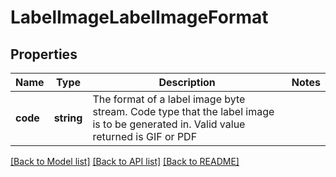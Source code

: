 # LabelImageLabelImageFormat

## Properties
Name | Type | Description | Notes
------------ | ------------- | ------------- | -------------
**code** | **string** | The format of a label image byte stream.  Code type that the label image is to be generated in. Valid value returned is GIF or PDF | 

[[Back to Model list]](../../README.md#documentation-for-models) [[Back to API list]](../../README.md#documentation-for-api-endpoints) [[Back to README]](../../README.md)

